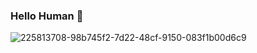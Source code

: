 ### Hello Human 👋

![225813708-98b745f2-7d22-48cf-9150-083f1b00d6c9](https://github.com/raiviskk/raiviskk/assets/104743500/97ac71ef-bf99-48a5-9f50-6e5c617249ef)

<!--
**raiviskk/raiviskk** is a ✨ _special_ ✨ repository because its `README.md` (this file) appears on your GitHub profile.

Here are some ideas to get you started:

- 🔭 I’m currently working on ...
- 🌱 I’m currently learning ...
- 👯 I’m looking to collaborate on ...
- 🤔 I’m looking for help with ...
- 💬 Ask me about ...
- 📫 How to reach me: ...
- 😄 Pronouns: ...
- ⚡ Fun fact: ...
-->
